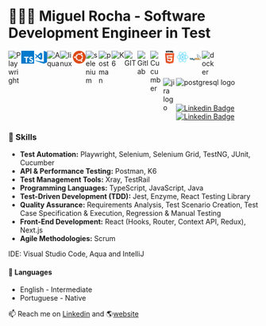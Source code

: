 # 👨🏻‍💻 Miguel Rocha - Software Development Engineer in Test

<div>
    <img align="left" title="Playwright" alt="Playwright" width="26px" style="max-width: 100%; margin-bottom: 4px;" src="https://playwright.dev/img/playwright-logo.svg"/>
    <img align="left" title="typescript" alt="typescript" width="26px" style="max-width: 100%; margin-bottom: 4px;" src="./assets/typescript.png"/>
    <img align="left" title="Visual Studio Code" alt="Visual Studio Code" width="26px" style="max-width: 100%; margin-bottom: 4px;" src="./assets/visual-studio-code.png"/>
<img align="left" title="Aqua" alt="Aqua" width="26px" style="max-width: 100%; margin-bottom: 4px;" src="https://miro.medium.com/v2/resize:fit:656/1*Sb713qje35vXZJ3kNqOgFg.png"/>
    <img align="left" src="https://upload.wikimedia.org/wikipedia/commons/thumb/f/f1/Icons8_flat_linux.svg/1200px-Icons8_flat_linux.svg.png" width="26" alt="linux" style="max-width: 100%; margin-bottom: 4px;">
    <img align="left" title="" alt="Linux" width="26px" style="max-width: 100%; margin-bottom: 4px;" src="./assets/ubuntu.png"/>
    <img align="left" src="https://avatars.githubusercontent.com/u/983927?s=48&v=4" width="26" alt="selenium" style="max-width: 100%; margin-bottom: 4px;" />
    <img align="left" src="https://www.svgrepo.com/show/354202/postman-icon.svg" width="26" alt="postman" style="max-width: 100%; margin-bottom: 4px;">
    <img align="left" src="https://upload.wikimedia.org/wikipedia/commons/thumb/e/ef/K6-logo.svg/374px-K6-logo.svg.png?20200330143628" width="26" alt="K6" style="max-width: 100%; margin-bottom: 4px;">
<img align="left" src="https://www.svgrepo.com/show/303548/git-icon-logo.svg" width="26" alt="GIT" style="max-width: 100%; margin-bottom: 4px;">
<img align="left" src="https://gitlab.com/assets/logo-911de323fa0def29aaf817fca33916653fc92f3ff31647ac41d2c39bbe243edb.svg" width="26" alt="Gitlab" style="max-width: 100%; margin-bottom: 4px;">
<img align="left" src="https://cucumber.io/img/logo.svg" width="26" alt="Cucumber" style="max-width: 100%; margin-bottom: 4px;">
    <img align="left" title="html" alt="html" width="26px" style="max-width: 100%; margin-bottom: 4px;" src="./assets/html.png"/>
    <!--<img align="left" title="css" alt="css" width="26px" style="max-width: 100%; margin-bottom: 4px;" src="./assets/css.png"/>-->
    <!--<img align="left" title="sass" alt="sass" width="26px" style="max-width: 100%; margin-bottom: 4px;" src="./assets/sass.png"/>-->
    <img align="left" title="react" alt="react" width="26px" style="max-width: 100%; margin-bottom: 4px;" src="./assets/react.png"/>
    <img align="left" title="mysql" alt="mysql" width="26px" style="max-width: 100%; margin-bottom: 4px;" src="./assets/mysql.png"/>
    <!--<img align="left" src="https://cdn.jsdelivr.net/gh/devicons/devicon/icons/apache/apache-original.svg" width="26" alt="apache" style="max-width: 100%; margin-bottom: 4px;">-->
    <img align="left" src="https://cdn.jsdelivr.net/gh/devicons/devicon/icons/docker/docker-original.svg"width="26" alt="docker" style="max-width: 100%; margin-bottom: 4px;">
    <img src="https://cdn.jsdelivr.net/gh/devicons/devicon/icons/postgresql/postgresql-original.svg" width="26" alt="postgresql logo" style="max-width: 100%; margin-bottom: 4px;"/>
<img align="left" src="https://cdn.jsdelivr.net/gh/devicons/devicon/icons/jira/jira-original.svg" width="26" alt="jira logo"  style="max-width: 100%; margin-bottom: 4px;">
    <br/>
</div>

<br/>

[![Linkedin Badge](https://img.shields.io/badge/-Github-black?style=flat-square&logo=Github&logoColor=white&link=https://github.com/amsrocha2020)](https://github.com/amsrocha2020) [![Linkedin Badge](https://img.shields.io/badge/-LinkedIn-blue?style=flat-square&logo=Linkedin&logoColor=white&link=https://www.linkedin.com/in/antoniorocha/)](https://www.linkedin.com/in/antoniorocha/)


### 🚀 Skills

- <b>Test Automation:</b> Playwright, Selenium, Selenium Grid, TestNG, JUnit, Cucumber
- <b>API & Performance Testing:</b> Postman, K6
- <b>Test Management Tools:</b> Xray, TestRail
- <b>Programming Languages:</b> TypeScript, JavaScript, Java
- <b>Test-Driven Development (TDD):</b> Jest, Enzyme, React Testing Library
- <b>Quality Assurance:</b> Requirements Analysis, Test Scenario Creation, Test Case Specification & Execution, Regression & Manual Testing
- <b>Front-End Development:</b> React (Hooks, Router, Context API, Redux), Next.js
- <b>Agile Methodologies:</b> Scrum

IDE: Visual Studio Code, Aqua and IntelliJ


#### 💬 Languages

- English - Intermediate
- Portuguese - Native


📫 Reach me on [Linkedin](https://www.linkedin.com/in/antoniorocha/) and 🌎[website](https://antoniorocha.pt)
